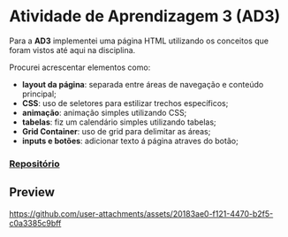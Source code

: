 # Atividade de Aprendizagem 3 (AD3)

Para a **AD3** implementei uma página HTML utilizando os conceitos que foram vistos até aqui na disciplina.

Procurei acrescentar elementos como:
- **layout da página**: separada entre áreas de navegação e conteúdo principal;
- **CSS**: uso de seletores para estilizar trechos específicos;
- **animação**: animação simples utilizando CSS;
- **tabelas**: fiz um calendário simples utilizando tabelas;
- **Grid Container**: uso de grid para delimitar as áreas;
- **inputs e botões**: adicionar texto á página atraves do botão;

### [Repositório](https://github.com/roziana-rdrgs/tsi-programacao-web/tree/main/Unidade%205/AD3)


## Preview

https://github.com/user-attachments/assets/20183ae0-f121-4470-b2f5-c0a3385c9bff

